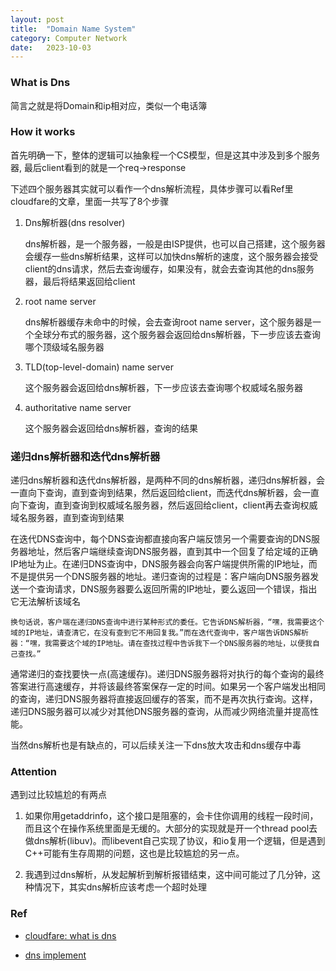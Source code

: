 ```yaml
---
layout: post
title:  "Domain Name System"
category: Computer Network
date:   2023-10-03
---
```


### What is Dns

简言之就是将Domain和ip相对应，类似一个电话簿

### How it works

首先明确一下，整体的逻辑可以抽象程一个CS模型，但是这其中涉及到多个服务器, 最后client看到的就是一个req->response

下述四个服务器其实就可以看作一个dns解析流程，具体步骤可以看Ref里cloudfare的文章，里面一共写了8个步骤

1. Dns解析器(dns resolver)

    dns解析器，是一个服务器，一般是由ISP提供，也可以自己搭建，这个服务器会缓存一些dns解析结果，这样可以加快dns解析的速度，这个服务器会接受client的dns请求，然后去查询缓存，如果没有，就会去查询其他的dns服务器，最后将结果返回给client

2. root name server

    dns解析器缓存未命中的时候，会去查询root name server，这个服务器是一个全球分布式的服务器，这个服务器会返回给dns解析器，下一步应该去查询哪个顶级域名服务器

3. TLD(top-level-domain) name server
  
      这个服务器会返回给dns解析器，下一步应该去查询哪个权威域名服务器


4. authoritative name server
      
      这个服务器会返回给dns解析器，查询的结果

### 递归dns解析器和迭代dns解析器

递归dns解析器和迭代dns解析器，是两种不同的dns解析器，递归dns解析器，会一直向下查询，直到查询到结果，然后返回给client，而迭代dns解析器，会一直向下查询，直到查询到权威域名服务器，然后返回给client，client再去查询权威域名服务器，直到查询到结果

在迭代DNS查询中，每个DNS查询都直接向客户端反馈另一个需要查询的DNS服务器地址，然后客户端继续查询DNS服务器，直到其中一个回复了给定域的正确IP地址为止。在递归DNS查询中，DNS服务器会向客户端提供所需的IP地址，而不是提供另一个DNS服务器的地址。递归查询的过程是：客户端向DNS服务器发送一个查询请求，DNS服务器要么返回所需的IP地址，要么返回一个错误，指出它无法解析该域名

`换句话说，客户端在递归DNS查询中进行某种形式的委任。它告诉DNS解析器，“嘿，我需要这个域的IP地址，请查清它，在没有查到它不用回复我。”而在迭代查询中，客户端告诉DNS解析器：“嘿，我需要这个域的IP地址。请在查找过程中告诉我下一个DNS服务器的地址，以便我自己查找。”`

通常递归的查找要快一点(高速缓存)。递归DNS服务器将对执行的每个查询的最终答案进行高速缓存，并将该最终答案保存一定的时间。如果另一个客户端发出相同的查询，递归DNS服务器将直接返回缓存的答案，而不是再次执行查询。这样，递归DNS服务器可以减少对其他DNS服务器的查询，从而减少网络流量并提高性能。

当然dns解析也是有缺点的，可以后续关注一下dns放大攻击和dns缓存中毒


### Attention

遇到过比较尴尬的有两点

1. 如果你用getaddrinfo，这个接口是阻塞的，会卡住你调用的线程一段时间，而且这个在操作系统里面是无缓的。大部分的实现就是开一个thread pool去做dns解析(libuv)。而libevent自己实现了协议，和io复用一个逻辑，但是遇到C++可能有生存周期的问题，这也是比较尴尬的另一点。

2. 我遇到过dns解析，从发起解析到解析报错结束，这中间可能过了几分钟，这种情况下，其实dns解析应该考虑一个超时处理

### Ref

+ [cloudfare: what is dns](https://www.cloudflare.com/zh-cn/learning/dns/what-is-dns/)

+ [dns implement](https://github.com/jvns/dns-weekend)
